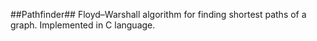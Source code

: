 
##Pathfinder##
Floyd–Warshall algorithm for finding shortest paths of a graph. Implemented in C language.
